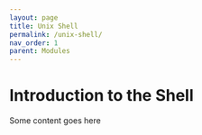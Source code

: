 ```yaml
---
layout: page
title: Unix Shell
permalink: /unix-shell/
nav_order: 1
parent: Modules
---
```


# Introduction to the Shell

Some content goes here